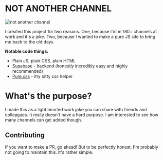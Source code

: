 
# NOT ANOTHER CHANNEL

![not another channel](https://notanotherchannel.github.io/pretty/notanotherchannel.jpg)

I created this project for two reasons. One, because I'm in 180+ channels at work and it's a joke. Two, because I wanted to make a pure JS site to bring me back to the old days. 

**Notable code things:**

 - Plain JS, plain CSS, plain HTML
 - [Supabase](https://supabase.io/) - backend (honestly incredibly easy and highly recommended)
 - [Pure.css](https://purecss.io/) - itty bitty css helper

# What's the purpose?
I made this as a light hearted work joke you can share with friends and colleagues. It really doesn't have a hard purpose. I am interested to see how many channels can get added though. 

## Contributing
If you want to make a PR, go ahead! But to be perfectly honest, I'm probably not going to maintain this. It's rather simple. 
